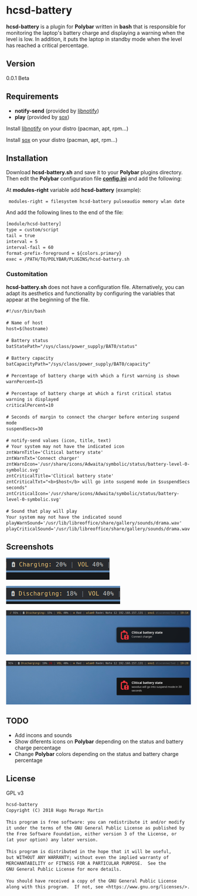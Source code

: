 # hcsd-battery

**hcsd-battery** is a plugin for **Polybar** written in **bash** that is responsible for monitoring the laptop's battery charge and displaying a warning when the level is low. In addition, it puts the laptop in standby mode when the level has reached a critical percentage.



## Version
0.0.1 Beta<br>


## Requirements

* **notify-send** (provided by [libnotify](https://gitlab.gnome.org/GNOME/libnotify))
* **play** (provided by [sox](https://sourceforge.net/projects/sox/))

Install [libnotify](https://gitlab.gnome.org/GNOME/libnotify) on your distro (pacman, apt, rpm...)

Install [sox](https://sourceforge.net/projects/sox/) on your distro (pacman, apt, rpm...)


## Installation

Download **hcsd-battery.sh** and save it to your **Polybar** plugins directory.
Then edit the **Polybar** configuration file <u>**config.ini**</u> and add the following:

At **modules-right** variable add **hcsd-battery** (example):

```
 modules-right = filesystem hcsd-battery pulseaudio memory wlan date

```

And add the following lines to the end of the file:

```
[module/hcsd-battery]
type = custom/script
tail = true
interval = 5
interval-fail = 60
format-prefix-foreground = ${colors.primary}
exec = /PATH/TO/POLYBAR/PLUGINS/hcsd-battery.sh
```


### Customitation

**hcsd-battery.sh** does not have a configuration file. Alternatively, you can adapt its aesthetics and functionality by configuring the variables that appear at the beginning of the file.

```
#!/usr/bin/bash

# Name of host
host=$(hostname)

# Battery status
batStatePath="/sys/class/power_supply/BAT0/status"

# Battery capacity
batCapacityPath="/sys/class/power_supply/BAT0/capacity"

# Percentage of battery charge with which a first warning is shown
warnPercent=15

# Percentage of battery charge at which a first critical status warning is displayed
criticalPercent=10

# Seconds of margin to connect the charger before entering suspend mode
suspendSecs=30

# notify-send values (icon, title, text)
# Your system may not have the indicated icon
zntWarnTitle='Clitical battery state'
zntWarnTxt='Connect charger'
zntWarnIcon='/usr/share/icons/Adwaita/symbolic/status/battery-level-0-symbolic.svg'
zntCriticalTitle='Clitical battery state'
zntCriticalTxt="<b>$host</b> will go into suspend mode in $suspendSecs seconds"
zntCriticalIcon='/usr/share/icons/Adwaita/symbolic/status/battery-level-0-symbolic.svg'

# Sound that play will play
Your system may not have the indicated sound
playWarnSound='/usr/lib/libreoffice/share/gallery/sounds/drama.wav'
playCriticalSound='/usr/lib/libreoffice/share/gallery/sounds/drama.wav'

```



## Screenshots

![](./screenshots/normal-charge.png)

![](./screenshots/normal-discharge.png)

![](./screenshots/warning.png)

![](./screenshots/critical.png)


## TODO

* Add incons and sounds
* Show diferents icons on **Polybar** depending on the status and battery charge percentage
* Change **Polybar** colors depending on the status and battery charge percentage


## License

GPL v3

```
hcsd-battery
Copyright (C) 2018 Hugo Morago Martín

This program is free software: you can redistribute it and/or modify
it under the terms of the GNU General Public License as published by
the Free Software Foundation, either version 3 of the License, or
(at your option) any later version.

This program is distributed in the hope that it will be useful,
but WITHOUT ANY WARRANTY; without even the implied warranty of
MERCHANTABILITY or FITNESS FOR A PARTICULAR PURPOSE.  See the
GNU General Public License for more details.

You should have received a copy of the GNU General Public License
along with this program.  If not, see <https://www.gnu.org/licenses/>.
```
